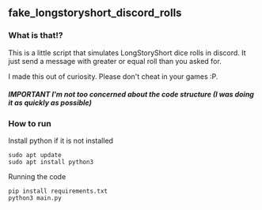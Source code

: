 ## fake_longstoryshort_discord_rolls

### What is that!?

This is a little script that simulates LongStoryShort dice rolls in discord. It just send a message with greater or equal roll than you asked for. 

I made this out of curiosity. Please don't cheat in your games :P. 


##### IMPORTANT I'm not too concerned about the code structure (I was doing it as quickly as possible)

### How to run

Install python if it is not installed
``` 
sudo apt update
sudo apt install python3
```

Running the code
```
pip install requirements.txt
python3 main.py
```